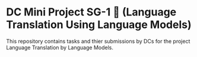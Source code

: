 # DC Mini Project SG-1 🤖 (Language Translation Using Language Models)

This repository contains tasks and thier submissions by DCs for the project Language Translation by Language Models.
